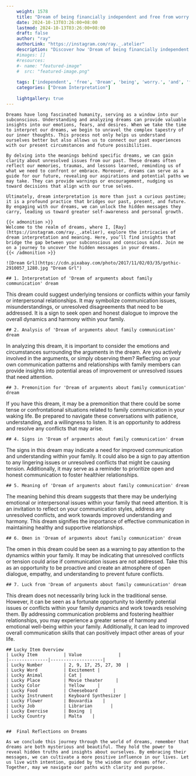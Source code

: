 ```yaml
---
    weight: 1578
    title: "Dream of being financially independent and free from worry."  # Assuming 'title' column exists
    date: 2024-10-13T03:26:00+08:00
    lastmod: 2024-10-13T03:26:00+08:00
    draft: false
    author: "ray"
    authorLink: "https://instagram.com/ray._.atelier"
    description: "Discover how 'Dream of being financially independent and free from worry.' can interpret your future and uncover its significant meanings in your life."
    #images: []
    #resources:
    #- name: "featured-image"
    #  src: "featured-image.png"
    
    tags: ['independent', 'free', 'Dream', 'being', 'worry.', 'and', 'from', 'of', 'financially']
    categories: ["Dream Interpretation"]
    
    lightgallery: true
---
```

    
    Dreams have long fascinated humanity, serving as a window into our subconscious. Understanding and analyzing dreams can provide valuable insights into our emotions, fears, and desires. When we take the time to interpret our dreams, we begin to unravel the complex tapestry of our inner thoughts. This process not only helps us understand ourselves better but also allows us to connect our past experiences with our present circumstances and future possibilities.
    
    By delving into the meanings behind specific dreams, we can gain clarity about unresolved issues from our past. These dreams often reflect our memories, traumas, and lessons learned, reminding us of what we need to confront or embrace. Moreover, dreams can serve as a guide for our future, revealing our aspirations and potential paths we may take. They can provide warnings or encouragement, nudging us toward decisions that align with our true selves.
    
    Ultimately, dream interpretation is more than just a curious pastime; it is a profound practice that bridges our past, present, and future. By engaging with our dreams, we can unlock the hidden messages they carry, leading us toward greater self-awareness and personal growth.
    
    {{< admonition >}}
    Welcome to the realm of dreams, where I, [Ray](https://instagram.com/ray._.atelier), explore the intricacies of dream interpretation and meaning. Here, you’ll find insights that bridge the gap between your subconscious and conscious mind. Join me on a journey to uncover the hidden messages in your dreams.
    {{< /admonition >}}
    
    ![Dream Grl](https://cdn.pixabay.com/photo/2017/11/02/03/35/gothic-2910057_1280.jpg "Dream Grl")
    
    ## 1. Interpretation of 'Dream of arguments about family communication' dream
    
This dream could suggest underlying tensions or conflicts within your family or interpersonal relationships. It may symbolize communication issues, misunderstandings, or unresolved disagreements that need to be addressed. It is a sign to seek open and honest dialogue to improve the overall dynamics and harmony within your family.
    
    ## 2. Analysis of 'Dream of arguments about family communication' dream
    
In analyzing this dream, it is important to consider the emotions and circumstances surrounding the arguments in the dream. Are you actively involved in the arguments, or simply observing them? Reflecting on your own communication patterns and relationships with family members can provide insights into potential areas of improvement or unresolved issues that need attention.
    
    ## 3. Premonition for 'Dream of arguments about family communication' dream
    
If you have this dream, it may be a premonition that there could be some tense or confrontational situations related to family communication in your waking life. Be prepared to navigate these conversations with patience, understanding, and a willingness to listen. It is an opportunity to address and resolve any conflicts that may arise.
    
    ## 4. Signs in 'Dream of arguments about family communication' dream
    
The signs in this dream may indicate a need for improved communication and understanding within your family. It could also be a sign to pay attention to any lingering issues or unresolved conflicts that might be causing tension. Additionally, it may serve as a reminder to prioritize open and honest communication to foster healthier relationships.
    
    ## 5. Meaning of 'Dream of arguments about family communication' dream
    
The meaning behind this dream suggests that there may be underlying emotional or interpersonal issues within your family that need attention. It is an invitation to reflect on your communication styles, address any unresolved conflicts, and work towards improved understanding and harmony. This dream signifies the importance of effective communication in maintaining healthy and supportive relationships.
    
    ## 6. Omen in 'Dream of arguments about family communication' dream
    
The omen in this dream could be seen as a warning to pay attention to the dynamics within your family. It may be indicating that unresolved conflicts or tension could arise if communication issues are not addressed. Take this as an opportunity to be proactive and create an atmosphere of open dialogue, empathy, and understanding to prevent future conflicts.
    
    ## 7. Luck from 'Dream of arguments about family communication' dream
    
This dream does not necessarily bring luck in the traditional sense. However, it can be seen as a fortunate opportunity to identify potential issues or conflicts within your family dynamics and work towards resolving them. By addressing communication problems and fostering healthier relationships, you may experience a greater sense of harmony and emotional well-being within your family. Additionally, it can lead to improved overall communication skills that can positively impact other areas of your life.
    
    ## Lucky Item Overview
    | Lucky Item          | Value              |
    |---------------|--------------------|
    | Lucky Number        | 2, 9, 17, 25, 27, 30  |
    | Lucky Word          | Excitement |
    | Lucky Animal        | Cat |
    | Lucky Place         | Movie theater     |
    | Lucky Color         | Yellow     |
    | Lucky Food          | Cheeseboard      |
    | Lucky Instrument    | Keyboard Synthesizer |
    | Lucky Flower        | Bouvardia    |
    | Lucky Job           | Librarian       |
    | Lucky Exercise      | Boxing  |
    | Lucky Country       | Malta    |
    
    
    ##  Final Reflections on Dreams
    
    As we conclude this journey through the world of dreams, remember that dreams are both mysterious and beautiful. They hold the power to reveal hidden truths and insights about ourselves. By embracing their messages, we can cultivate a more positive influence in our lives. Let us live with intention, guided by the wisdom our dreams offer. Together, may we navigate our paths with clarity and purpose.
    